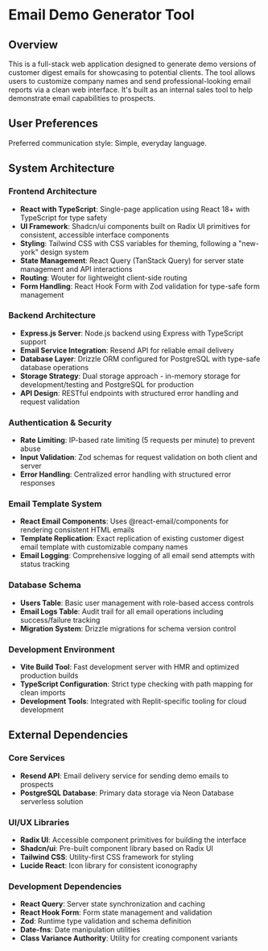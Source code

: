 # Email Demo Generator Tool

## Overview

This is a full-stack web application designed to generate demo versions of customer digest emails for showcasing to potential clients. The tool allows users to customize company names and send professional-looking email reports via a clean web interface. It's built as an internal sales tool to help demonstrate email capabilities to prospects.

## User Preferences

Preferred communication style: Simple, everyday language.

## System Architecture

### Frontend Architecture
- **React with TypeScript**: Single-page application using React 18+ with TypeScript for type safety
- **UI Framework**: Shadcn/ui components built on Radix UI primitives for consistent, accessible interface components
- **Styling**: Tailwind CSS with CSS variables for theming, following a "new-york" design system
- **State Management**: React Query (TanStack Query) for server state management and API interactions
- **Routing**: Wouter for lightweight client-side routing
- **Form Handling**: React Hook Form with Zod validation for type-safe form management

### Backend Architecture
- **Express.js Server**: Node.js backend using Express with TypeScript support
- **Email Service Integration**: Resend API for reliable email delivery
- **Database Layer**: Drizzle ORM configured for PostgreSQL with type-safe database operations
- **Storage Strategy**: Dual storage approach - in-memory storage for development/testing and PostgreSQL for production
- **API Design**: RESTful endpoints with structured error handling and request validation

### Authentication & Security
- **Rate Limiting**: IP-based rate limiting (5 requests per minute) to prevent abuse
- **Input Validation**: Zod schemas for request validation on both client and server
- **Error Handling**: Centralized error handling with structured error responses

### Email Template System
- **React Email Components**: Uses @react-email/components for rendering consistent HTML emails
- **Template Replication**: Exact replication of existing customer digest email template with customizable company names
- **Email Logging**: Comprehensive logging of all email send attempts with status tracking

### Database Schema
- **Users Table**: Basic user management with role-based access controls
- **Email Logs Table**: Audit trail for all email operations including success/failure tracking
- **Migration System**: Drizzle migrations for schema version control

### Development Environment
- **Vite Build Tool**: Fast development server with HMR and optimized production builds
- **TypeScript Configuration**: Strict type checking with path mapping for clean imports
- **Development Tools**: Integrated with Replit-specific tooling for cloud development

## External Dependencies

### Core Services
- **Resend API**: Email delivery service for sending demo emails to prospects
- **PostgreSQL Database**: Primary data storage via Neon Database serverless solution

### UI/UX Libraries
- **Radix UI**: Accessible component primitives for building the interface
- **Shadcn/ui**: Pre-built component library based on Radix UI
- **Tailwind CSS**: Utility-first CSS framework for styling
- **Lucide React**: Icon library for consistent iconography

### Development Dependencies
- **React Query**: Server state synchronization and caching
- **React Hook Form**: Form state management and validation
- **Zod**: Runtime type validation and schema definition
- **Date-fns**: Date manipulation utilities
- **Class Variance Authority**: Utility for creating component variants